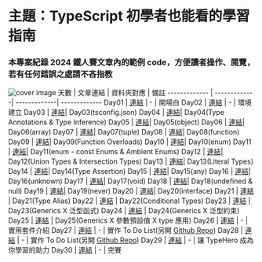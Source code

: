 # 主題：TypeScript 初學者也能看的學習指南
### 本專案紀錄 2024 鐵人賽文章內的範例 code，方便讀者操作、閱覽，若有任何錯誤之處請不吝指教

![cover image](public//image.png)
天數 | 文章連結 | 資料夾對應 | 備註
------------- | -------------| -------------| -------------
Day01 | [連結](https://ithelp.ithome.com.tw/articles/10349345) | - | 開場白
Day02 | [連結](https://ithelp.ithome.com.tw/articles/10349532) | - | 環境建立
Day03 | [連結](https://ithelp.ithome.com.tw/articles/10349895)| Day03(tsconfig.json)
Day04 | [連結](https://ithelp.ithome.com.tw/articles/10350121)| Day04(Type Annotations  & Type Inference)
Day05 | [連結](https://ithelp.ithome.com.tw/articles/10350526)| Day05(object)
Day06 | [連結](https://ithelp.ithome.com.tw/articles/10352394)| Day06(array)
Day07 | [連結](https://ithelp.ithome.com.tw/articles/10352859)| Day07(tuple)
Day08 | [連結](https://ithelp.ithome.com.tw/articles/10353915)| Day08(function)
Day09 | [連結](https://ithelp.ithome.com.tw/articles/10354637)| Day09(Function Overloads)
Day10 | [連結](https://ithelp.ithome.com.tw/articles/10355304)| Day10(enum)
Day11 | [連結](https://ithelp.ithome.com.tw/articles/10355304)| Day11(enum - const Enums & Ambient Enums)
Day12 | [連結](https://ithelp.ithome.com.tw/articles/10356152)| Day12(Union Types & Intersection Types)
Day13 | [連結](https://ithelp.ithome.com.tw/articles/10356969)| Day13(Literal Types)
Day14 | [連結](https://ithelp.ithome.com.tw/articles/10357840)| Day14(Type Assertion)
Day15 | [連結](https://ithelp.ithome.com.tw/articles/10358350)| Day15(any)
Day16 | [連結](https://ithelp.ithome.com.tw/articles/10358707)| Day16(unknown)
Day17 | [連結](https://ithelp.ithome.com.tw/articles/10358821)| Day17(void)
Day18 | [連結](https://ithelp.ithome.com.tw/articles/10359711)| Day18(undefined & null)
Day19 | [連結](https://ithelp.ithome.com.tw/articles/10360490)| Day19(never)
Day20 | [連結](https://ithelp.ithome.com.tw/articles/10361338)| Day20(interface)
Day21 | [連結](https://ithelp.ithome.com.tw/articles/10361749) | Day21(Type Alias)
Day22 | [連結](https://ithelp.ithome.com.tw/articles/10362241) | Day22(Conditional Types)
Day23 | [連結](https://ithelp.ithome.com.tw/articles/10362899) | Day23(Generics X 泛型函式)
Day24 | [連結](https://ithelp.ithome.com.tw/articles/10363196) | Day24(Generics X 泛型約束)
Day25 | [連結](https://ithelp.ithome.com.tw/articles/10363702) | Day25(Generics X 參數預設值 X type 應用)
Day26 | [連結](https://ithelp.ithome.com.tw/articles/10364270) | - | 實用套件介紹
Day27 | [連結](https://ithelp.ithome.com.tw/articles/10364814) | - | 實作 To Do List(另開 [Github Repo](https://github.com/hangineer/todo-app))
Day28 | [連結](https://ithelp.ithome.com.tw/articles/10365470) | - | 實作 To Do List(另開 [Github Repo](https://github.com/hangineer/todo-app))
Day29 | [連結](https://ithelp.ithome.com.tw/articles/10365843) | - | 讓 TypeHero 成為你學習的助力
Day30 | [連結](https://ithelp.ithome.com.tw/articles/10366331) | - | 完賽